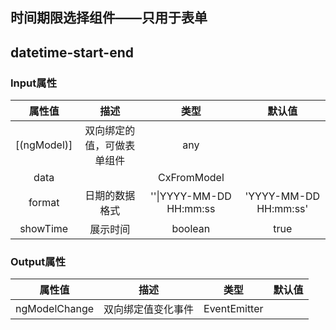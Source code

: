 ## 时间期限选择组件——只用于表单

## datetime-start-end

### Input属性

| 属性值 | 描述 | 类型 | 默认值 |
| :----: | :----:| :----: | :----:  |
| [(ngModel)] | 双向绑定的值，可做表单组件 | any |  | 
| data |  | CxFromModel |  | 
| format | 日期的数据格式 | ''&#124;YYYY-MM-DD HH:mm:ss | 'YYYY-MM-DD HH:mm:ss' | 
| showTime | 展示时间 | boolean | true | 


### Output属性

| 属性值 | 描述 | 类型 | 默认值 |
| :----: | :----:| :----: | :----:  |
| ngModelChange | 双向绑定值变化事件 | EventEmitter<any> |  | 



